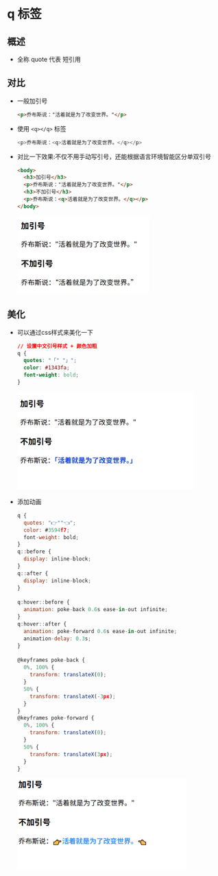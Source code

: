 # q 标签

## 概述

+ 全称 quote 代表 短引用

## 对比

+ 一般加引号

  ```html
  <p>乔布斯说："活着就是为了改变世界。"</p>
  ```

+ 使用 `<q></q>` 标签

  ```js
  <p>乔布斯说：<q>活着就是为了改变世界。</q></p>
  ```

+ 对比一下效果:不仅不用手动写引号，还能根据语言环境智能区分单双引号

  ```html
  <body>
    <h3>加引号</h3>
    <p>乔布斯说："活着就是为了改变世界。"</p>
    <h3>不加引号</h3>
    <p>乔布斯说：<q>活着就是为了改变世界。</q></p>
  </body>
  ```

  ![alt text](images/q标签1.png)

## 美化

+ 可以通过css样式来美化一下

  ```css
  // 设置中文引号样式 + 颜色加粗
  q {
    quotes: "「" "」";
    color: #1343fa;
    font-weight: bold;
  }
  ```

  ![alt text](images/q标签2.png)

+ 添加动画

  ```js
  q {
    quotes: "👉""👈";
    color: #3594f7;
    font-weight: bold;
  }
  q::before {
    display: inline-block;
  }
  q::after {
    display: inline-block;
  }

  q:hover::before {
    animation: poke-back 0.6s ease-in-out infinite;
  }
  q:hover::after {
    animation: poke-forward 0.6s ease-in-out infinite;
    animation-delay: 0.3s;
  }

  @keyframes poke-back {
    0%, 100% {
      transform: translateX(0);
    }
    50% {
      transform: translateX(-3px);
    }
  }
  @keyframes poke-forward {
    0%, 100% {
      transform: translateX(0);
    }
    50% {
      transform: translateX(3px);
    }
  }
  ```

  ![alt text](images/q标签3.gif)
